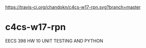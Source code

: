 https://travis-ci.org/chandokn/c4cs-w17-rpn.svg?branch=master

# c4cs-w17-rpn
EECS 398 HW 10 UNIT TESTING AND PYTHON
